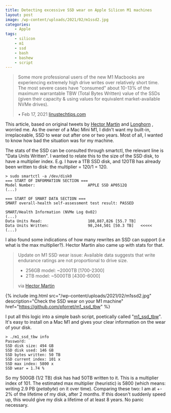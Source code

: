 ```yaml
---
title: Detecting excessive SSD wear on Apple Silicon M1 machines
layout: post
image: /wp-content/uploads/2021/02/m1ssd2.jpg
categories:
    - Apple
tags:
    - silicon
    - m1
    - ssd
    - bash
    - bashew
    - script
---
```

> Some more professional users of the new M1 Macbooks are experiencing extremely high drive writes over relatively short time. 
> The most severe cases have "consumed" about 10-13% of the maximum warrantable TBW (Total Bytes Written) value of the SSDs (given their capacity & using values for equivalent market-available NVMe drives).
> 
> &bull; Feb 17, 2021 [linustechtips.com](https://linustechtips.com/topic/1306757-m1-mac-owners-are-experiencing-extremely-high-ssd-writes-over-short-periods-of-time-likely-thanks-to-aggressive-swap/)

This article, based on original tweets by [Hector Martin](https://twitter.com/marcan42/status/1361160838854316032) and [Longhorn](https://twitter.com/never_released/status/1360657594197671941) , worried me.
As the owner of a Mac Mini M1, I didn't want my built-in, irreplaceable, SSD to wear out after one or two years.
Most of all, I wanted to know how bad the situation was for my machine.

The stats of the SSD can be consulted through smartctl, the relevant line is "Data Units Written".
I wanted to relate this to the size of the SSD disk, to have a multiplier index.
E.g. I have a 1TB SSD disk, and 120TB has already been written to disk: the multiplier = 120/1 = 120.
```
> sudo smartctl -a /dev/disk0
=== START OF INFORMATION SECTION ===
Model Number:                       APPLE SSD AP0512Q
(...)

=== START OF SMART DATA SECTION ===
SMART overall-health self-assessment test result: PASSED

SMART/Health Information (NVMe Log 0x02)
(...)
Data Units Read:                    108,887,826 [55.7 TB]
Data Units Written:                 98,244,501 [50.3 TB]   <<<<<
(...)
```

I also found some indications of how many rewrites an SSD can support (i.e what is the max multiplier?). Hector Martin also came up with stats for that.

> Update on M1 SSD wear issue: Available data suggests that write endurance ratings are not proportional to drive size.
> 
> * 256GB model: ~2000TB [1700-2300]
> * 2TB model: ~5000TB [4300-6000]
> 
> via [Hector Martin](https://twitter.com/marcan42/status/1361722552238841860)

{% include img.html
src="/wp-content/uploads/2021/02/m1ssd2.jpg"
description="Check the SSD wear on your M1 machine"
href="https://github.com/pforret/m1_ssd_tbw"
%}

I put all this logic into a simple bash script, poetically called "[m1_ssd_tbw](https://github.com/pforret/m1_ssd_tbw)".
It's easy to install on a Mac M1 and gives your clear information on the wear of your disk.

```
> ./m1_ssd_tbw info   
Password:
SSD disk size: 494 GB
SSD disk used: 146 GB
SSD bytes written: 50 TB
SSD current index: 101 x
SSD max index: 5800 x
SSD wear = 1.74 %
```
So my 500GB (1/2 TB) disk has had 50TB written to it. This is a multiplier index of 101. 
The estimated max multiplier (heuristic) is 5800 (which means: writing 2.9 PB (_petabyte_) on it over time).
Comparing these two: I am at +- 2% of the lifetime of my disk, after 2 months.
If this doesn't suddenly speed up, this would give my disk a lifetime of at least 8 years.
No panic necessary.



